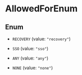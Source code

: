 

# AllowedForEnum

## Enum


* `RECOVERY` (value: `"recovery"`)

* `SSO` (value: `"sso"`)

* `ANY` (value: `"any"`)

* `NONE` (value: `"none"`)



